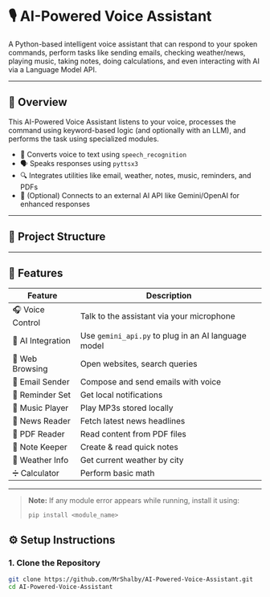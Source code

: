 # 🎙️ AI-Powered Voice Assistant

A Python-based intelligent voice assistant that can respond to your spoken commands, perform tasks like sending emails, checking weather/news, playing music, taking notes, doing calculations, and even interacting with AI via a Language Model API.

---

## 🧠 Overview

This AI-Powered Voice Assistant listens to your voice, processes the command using keyword-based logic (and optionally with an LLM), and performs the task using specialized modules.

- 🎤 Converts voice to text using `speech_recognition`
- 🗣️ Speaks responses using `pyttsx3`
- 🔍 Integrates utilities like email, weather, notes, music, reminders, and PDFs
- 💬 (Optional) Connects to an external AI API like Gemini/OpenAI for enhanced responses

---

## 📁 Project Structure


---

## 🚀 Features

| Feature         | Description |
|----------------|-------------|
| 🎧 Voice Control | Talk to the assistant via your microphone |
| 🧠 AI Integration | Use `gemini_api.py` to plug in an AI language model |
| 🔗 Web Browsing | Open websites, search queries |
| 📨 Email Sender | Compose and send emails with voice |
| 📅 Reminder Set | Get local notifications |
| 🎵 Music Player | Play MP3s stored locally |
| 📖 News Reader | Fetch latest news headlines |
| 📄 PDF Reader | Read content from PDF files |
| 📝 Note Keeper | Create & read quick notes |
| 📍 Weather Info | Get current weather by city |
| ➗ Calculator | Perform basic math |

---
> **Note:** If any module error appears while running, install it using:
> ```
> pip install <module_name>
> ```

## ⚙️ Setup Instructions

### 1. Clone the Repository
```bash
git clone https://github.com/MrShalby/AI-Powered-Voice-Assistant.git
cd AI-Powered-Voice-Assistant



